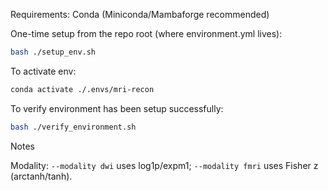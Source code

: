 Requirements:
Conda (Miniconda/Mambaforge recommended)

One-time setup from the repo root (where environment.yml lives):
```bash
bash ./setup_env.sh
```

To activate env:
```bash
conda activate ./.envs/mri-recon
```
To verify environment has been setup successfully:
```bash
bash ./verify_environment.sh
```

Notes

Modality: 
``` --modality dwi ```
uses log1p/expm1; 
``` --modality fmri ```
uses Fisher z (arctanh/tanh).
